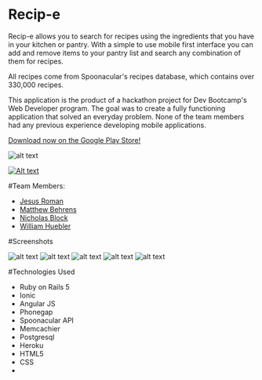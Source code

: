 # Recip-e

Recip-e allows you to search for recipes using the ingredients that you have in your kitchen or pantry. With a simple to use mobile first interface you can add and remove items to your pantry list and search any combination of them for recipes.

All recipes come from Spoonacular's recipes database, which contains over 330,000 recipes.

This application is the product of a hackathon project for Dev Bootcamp's Web Developer program. The goal was to create a fully functioning application that solved an everyday problem. None of the team members had any previous experience developing mobile applications.

[Download now on the Google Play Store!](https://play.google.com/store/apps/details?id=com.ionicframework.recipefrontend129174)


![alt text](https://play.google.com/intl/en_us/badges/images/generic/en_badge_web_generic.png)


[![Alt text](https://play.google.com/intl/en_us/badges/images/generic/en_badge_web_generic.png)](https://play.google.com/store/apps/details?id=com.ionicframework.recipefrontend129174)


#Team Members:

+ [Jesus Roman](https://www.linkedin.com/in/romanjesus)
+ [Matthew Behrens](https://www.linkedin.com/in/matthew-behrens)
+ [Nicholas Block](https://www.linkedin.com/in/nicholasblock78)
+ [William Huebler](https://www.linkedin.com/in/william-huebler-512180100)

#Screenshots

![alt text](http://i.imgur.com/9mt9YQP.png "Pantry List")
![alt text](http://i.imgur.com/XRHMv4l.png "Checked Pantry List")
![alt text](http://i.imgur.com/d5HBcCK.png "Recipe Results")
![alt text](http://i.imgur.com/HprYSdH.png "Recipe View")
![alt text](http://i.imgur.com/ePwh1vi.png "Recipe Ingredients")

#Technologies Used

* Ruby on Rails 5
* Ionic
* Angular JS
* Phonegap
* Spoonacular API
* Memcachier
* Postgresql
* Heroku
* HTML5
* CSS
*
